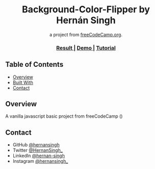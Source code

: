<h1 align="center">Background-Color-Flipper by Hernán Singh</h1>

<div align="center">
   a project from <a href="http://freecodecamp.org" target="_blank">freeCodeCamp.org</a>.
</div>

<div align="center">
  <h3>
    <a href="https://hernansingh.github.io/background-color-flipper/">
      Result
    </a>
    <span> | </span>
    <a href="https://vannilla-js-basic-project-1-background-color.netlify.app/">
      Demo
    </a>
    <span> | </span>
    <a href="https://www.youtube.com/watch?v=3PHXvlpOkf4&t=421s">
      Tutorial
    </a>
  </h3>
</div>

<!-- TABLE OF CONTENTS -->

## Table of Contents

- [Overview](#overview)
- [Built With](#built-with)
- [Contact](#contact)

<!-- OVERVIEW -->

## Overview

A vanilla javascript basic project from freeCodeCamp ()

## Contact

- GitHub [@hernansingh](https://github.com/hernansingh)
- Twitter [@HernanSingh_](https://twitter.com/HernanSingh_)
- LinkedIn [@hernan-singh](https://www.linkedin.com/in/hernan-singh)
- Instagram [@hernansingh_](https://www.instagram.com/hernansingh_)
